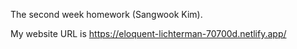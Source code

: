 The second week homework (Sangwook Kim). 

My website URL is https://eloquent-lichterman-70700d.netlify.app/

